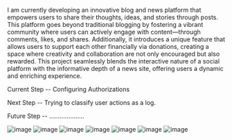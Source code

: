 I am currently developing an innovative blog and news platform that empowers users to share their thoughts, ideas, and stories through posts. This platform goes beyond traditional blogging by fostering a vibrant community where users can actively engage with content—through comments, likes, and shares. Additionally, it introduces a unique feature that allows users to support each other financially via donations, creating a space where creativity and collaboration are not only encouraged but also rewarded. This project seamlessly blends the interactive nature of a social platform with the informative depth of a news site, offering users a dynamic and enriching experience.


Current Step -- Configuring Authorizations

Next Step -- Trying to classify user actions as a log.

Future Step -- ....................

![image](https://github.com/user-attachments/assets/da62e056-f52c-45d7-b47d-04ebaf31598c)
![image](https://github.com/user-attachments/assets/af9b56d7-118a-46a7-9e29-4e42eecc1f11)
![image](https://github.com/user-attachments/assets/22467278-2512-4b9f-920e-538ab89431a3)
![image](https://github.com/user-attachments/assets/ce216f01-705c-4235-9df5-a05b8ce92a2b)
![image](https://github.com/user-attachments/assets/9db24017-edcb-4332-beec-a18439fccf50)
![image](https://github.com/user-attachments/assets/80493c69-07d7-4a00-aa42-621e59149d15)
![image](https://github.com/user-attachments/assets/7cd5f52b-0df7-484f-a39a-523613952d04)
